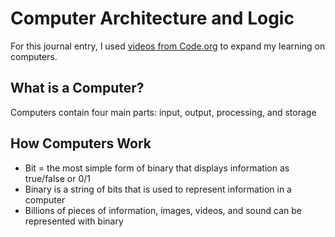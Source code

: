 # Computer Architecture and Logic

For this journal entry, I used [videos from Code.org](https://www.youtube.com/playlist?list=PLzdnOPI1iJNcsRwJhvksEo1tJqjIqWbN-) to expand my learning on computers. 

## What is a Computer? 
Computers contain four main parts: input, output, processing, and storage

## How Computers Work  
- Bit = the most simple form of binary that displays information as true/false or 0/1 
- Binary is a string of bits that is used to represent information in a computer
- Billions of pieces of information, images, videos, and sound can be represented with binary 

